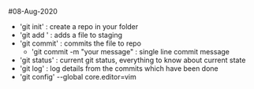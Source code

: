 #08-Aug-2020
- 'git init' : create a repo in your folder
- 'git add <PATH>' : adds a file to staging 
- 'git commit' : commits the file to repo
	- 'git commit -m "your message" : single line commit message
- 'git status' : current git status, everything to know about current state
- 'git log' : log details from the commits which have been done
- 'git config' --global core.editor=vim
